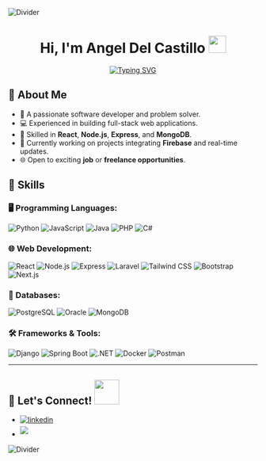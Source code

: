 <div>
  
![Divider](https://user-images.githubusercontent.com/73097560/115834477-dbab4500-a447-11eb-908a-139a6edaec5c.gif)

<h1 align="center"><b>Hi, I'm Angel Del Castillo</b> <img src="https://media.giphy.com/media/hvRJCLFzcasrR4ia7z/giphy.gif" width="35"></h1>
  
<p align="center">
  <a href="https://git.io/typing-svg"><img src="https://readme-typing-svg.demolab.com?font=Fira+Code&duration=4000&pause=1000&color=F70A0A&random=true&width=435&lines=I'm+software+engineer+student;I+love+building+useful+software;I+use+Python%2C+Js%2C+and+Java;I+work+with+React+and+MongoDB;I+always+learn+and+innovate;I+love+learning+new+architectures" alt="Typing SVG" /></a>
</p>

## 🌟 **About Me**
- 🌱 A passionate software developer and problem solver.  
- 💻 Experienced in building full-stack web applications.  
- 🚀 Skilled in **React**, **Node.js**, **Express**, and **MongoDB**.  
- 🔧 Currently working on projects integrating **Firebase** and real-time updates.  
- 🌐 Open to exciting **job** or **freelance opportunities**.  



## 🚀 **Skills**

### 🖥️ Programming Languages:
![Python](https://img.shields.io/badge/Python%20-%2314354C.svg?style=for-the-badge&logo=python&logoColor=white)
![JavaScript](https://img.shields.io/badge/JavaScript%20-%23F7DF1E.svg?style=for-the-badge&logo=javascript&logoColor=black)
![Java](https://img.shields.io/badge/Java%20-%23007396.svg?style=for-the-badge&logo=java&logoColor=white)
![PHP](https://img.shields.io/badge/PHP%20-%23777BB4.svg?style=for-the-badge&logo=php&logoColor=white)
![C#](https://img.shields.io/badge/C%23%20-%23239120.svg?style=for-the-badge&logo=c-sharp&logoColor=white)

### 🌐 Web Development:
![React](https://img.shields.io/badge/React%20-%2361DAFB.svg?style=for-the-badge&logo=react&logoColor=black)
![Node.js](https://img.shields.io/badge/Node.js%20-%23339933.svg?style=for-the-badge&logo=node.js&logoColor=white)
![Express](https://img.shields.io/badge/Express.js%20-%23404D59.svg?style=for-the-badge&logo=express&logoColor=white)
![Laravel](https://img.shields.io/badge/Laravel%20-%23FF2D20.svg?style=for-the-badge&logo=laravel&logoColor=white)
![Tailwind CSS](https://img.shields.io/badge/TailwindCSS%20-%2338B2AC.svg?style=for-the-badge&logo=tailwind-css&logoColor=white)
![Bootstrap](https://img.shields.io/badge/Bootstrap%20-%237952B3.svg?style=for-the-badge&logo=bootstrap&logoColor=white)
![Next.js](https://img.shields.io/badge/Next.js%20-%23000000.svg?style=for-the-badge&logo=next.js&logoColor=white)

### 💾 Databases:
![PostgreSQL](https://img.shields.io/badge/PostgreSQL%20-%23336791.svg?style=for-the-badge&logo=postgresql&logoColor=white)
![Oracle](https://img.shields.io/badge/Oracle%20-%23F80000.svg?style=for-the-badge&logo=oracle&logoColor=white)
![MongoDB](https://img.shields.io/badge/MongoDB-%2347A248.svg?style=for-the-badge&logo=mongodb&logoColor=white)

### 🛠️ Frameworks & Tools:
![Django](https://img.shields.io/badge/Django%20-%23092E20.svg?style=for-the-badge&logo=django&logoColor=white)
![Spring Boot](https://img.shields.io/badge/Spring%20Boot%20-%236DB33F.svg?style=for-the-badge&logo=spring-boot&logoColor=white)
![.NET](https://img.shields.io/badge/.NET%20-%23512BD4.svg?style=for-the-badge&logo=.net&logoColor=white)
![Docker](https://img.shields.io/badge/Docker%20-%232496ED.svg?style=for-the-badge&logo=docker&logoColor=white)
![Postman](https://img.shields.io/badge/Postman%20-%23FF6C37.svg?style=for-the-badge&logo=postman&logoColor=white)

---

## 🤝 **Let's Connect!** <img src="https://media.giphy.com/media/QssGEmpkyEOhBCb7e1/giphy.gif" width="50">

<ul>

<li>
<a href="https://www.linkedin.com/in/angel-alexis-del-castillo-lerma-a49b67268/" target="_blank">
<img src="https://img.shields.io/badge/linkedin:  AngelDelCastillo-%2300acee.svg?color=405DE6&style=for-the-badge&logo=linkedin&logoColor=white" alt=linkedin style="margin-bottom: 5px;"/>
</a>
</li>

<li>
<a href="mailto:angelrap.2222@gmail.com" target="_blank">
<img src="https://img.shields.io/badge/gmail:  AngelDelCastillo-%23EA4335.svg?style=for-the-badge&logo=gmail&logoColor=white" t=mail style="margin-bottom: 5px;" />
</a>
</li>
	
</ul>

![Divider](https://user-images.githubusercontent.com/73097560/115834477-dbab4500-a447-11eb-908a-139a6edaec5c.gif)
</div>
